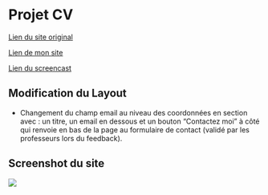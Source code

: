 # Projet CV

[Lien du site original](https://monday-128.webflow.io/home-2)

[Lien de mon site](https://loicdelanoe-cv.netlify.app/)

[Lien du screencast](https://www.youtube.com/watch?v=9eJg6mgGJSM)

## Modification du Layout
- Changement du champ email au niveau des coordonnées en section avec : un titre, un email en dessous et un bouton “Contactez moi” à côté qui renvoie en bas de la page au formulaire de contact (validé par les professeurs lors du feedback).

## Screenshot du site

![](./img/screenshot-cv.png)
